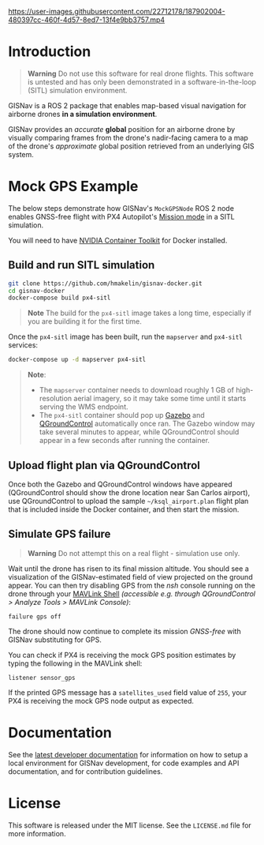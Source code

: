 https://user-images.githubusercontent.com/22712178/187902004-480397cc-460f-4d57-8ed7-13f4e9bb3757.mp4

# Introduction

> **Warning** Do not use this software for real drone flights. This software is untested and has only been demonstrated
> in a software-in-the-loop (SITL) simulation environment.

GISNav is a ROS 2 package that enables map-based visual navigation for airborne drones **in a simulation environment**.

GISNav provides an *accurate* **global** position for an airborne drone by visually comparing frames from the drone's 
nadir-facing camera to a map of the drone's *approximate* global position retrieved from an underlying 
GIS system.

# Mock GPS Example

The below steps demonstrate how GISNav's `MockGPSNode` ROS 2 node enables GNSS-free flight with PX4 Autopilot's 
[Mission mode][1] in a SITL simulation.

You will need to have [NVIDIA Container Toolkit][2] for Docker installed.

[1]: https://docs.px4.io/v1.12/en/flight_modes/mission.html

[2]: https://docs.nvidia.com/datacenter/cloud-native/container-toolkit/install-guide.html

## Build and run SITL simulation

```bash
git clone https://github.com/hmakelin/gisnav-docker.git
cd gisnav-docker
docker-compose build px4-sitl
```

> **Note** The build for the `px4-sitl` image takes a long time, especially if you are building it for the first time.

Once the `px4-sitl` image has been built, run the `mapserver` and `px4-sitl` services:

```bash
docker-compose up -d mapserver px4-sitl
```

> **Note**: 
> * The `mapserver` container needs to download roughly 1 GB of high-resolution aerial imagery, so it may take some 
>   time until it starts serving the WMS endpoint.
> * The `px4-sitl` container should pop up [Gazebo][4] and [QGroundControl][5] automatically once ran. The Gazebo 
>   window may take several minutes to appear, while QGroundControl should appear in a few seconds after running the 
>   container.

[4]: https://gazebosim.org/home

[5]: https://qgroundcontrol.com/

## Upload flight plan via QGroundControl

Once both the Gazebo and QGroundControl windows have appeared (QGroundControl should show the drone location near San 
Carlos airport), use QGroundControl to upload the sample `~/ksql_airport.plan` flight plan that is included inside the 
Docker container, and then start the mission.

## Simulate GPS failure

> **Warning** Do not attempt this on a real flight - simulation use only.

Wait until the drone has risen to its final mission altitude. You should see a visualization of the GISNav-estimated 
field of view projected on the ground appear. You can then try disabling GPS from the *nsh* console running on the drone
through your [MAVLink Shell][6] *(accessible e.g. through QGroundControl > Analyze Tools > MAVLink Console)*:

```
failure gps off
```

The drone should now continue to complete its mission *GNSS-free* with GISNav substituting for GPS.

You can check if PX4 is receiving the mock GPS position estimates by typing the following in the MAVLink shell:

```
listener sensor_gps
```

If the printed GPS message has a `satellites_used` field value of `255`, your PX4 is receiving the mock GPS node output 
as expected.

[6]: https://docs.px4.io/main/en/debug/mavlink_shell.html#qgroundcontrol

# Documentation

See the [latest developer documentation][7] for information on how to setup a local environment for GISNav development, 
for code examples and API documentation, and for contribution guidelines.

[7]: https://hmakelin.github.io/gisnav

# License

This software is released under the MIT license. See the `LICENSE.md` file for more information.
